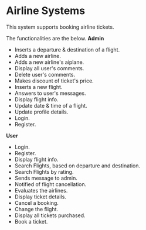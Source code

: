 # Airline Systems
This system supports booking airline tickets.

The functionalities are the below.
**Admin**
* Inserts a departure & destination of a flight.
* Adds a new airline.
* Adds a new airline's aiplane.
* Display all user's comments.
* Delete user's comments.
* Makes discount of ticket's price.
* Inserts a new flight.
* Answers to user's messages.
* Display flight info.
* Update date & time of a flight.
* Update profile details.
* Login. 
* Register.

**User**
* Login. 
* Register.
* Display flight info.
* Search Flights, based on departure and destination.
* Search Flights by rating.
* Sends message to admin.
* Notified of flight cancellation.
* Evaluates the airlines.
* Display ticket details.
* Cancel a booking.
* Change the flight. 
* Display all tickets purchased.
* Book a ticket.
